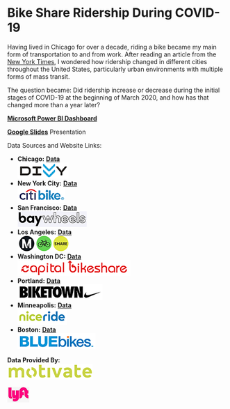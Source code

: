 # Bike Share Ridership During COVID-19
Having lived in Chicago for over a decade, riding a bike became my main form of transportation to and from work. After reading an article from the [New York Times](https://www.nytimes.com/2020/03/14/nyregion/coronavirus-nyc-bike-commute.html
), I wondered how ridership changed in different cities throughout the United States, particularly urban environments with multiple forms of mass transit. 

The question became: Did ridership increase or decrease during the initial stages of COVID-19 at the beginning of March 2020, and how has that changed more than a year later?

[**Microsoft Power BI Dashboard**](https://app.powerbi.com/view?r=eyJrIjoiNzE3ZDA0YjktMDA1Ni00Yzg0LTg1ZmMtZmY3ZmQzODNiMzljIiwidCI6IjEwMWRhNTg3LTE4NDMtNGY1Mi04YjhhLTE3YjA2OWM2NmQzMyIsImMiOjJ9)

[**Google Slides**](https://docs.google.com/presentation/d/178ULE6q6kWReSwQz3VcRTC91yKuVt5MiZrmko5m3J7E/edit?usp=sharing) Presentation


Data Sources and Website Links:
- **Chicago:** [**Data**](https://divvy-tripdata.s3.amazonaws.com/index.html)<br>
[![divvy](./assets/divvy.png)](https://www.divvybikes.com/)
- **New York City:** [**Data**](https://s3.amazonaws.com/tripdata/index.html)<br>
[![citi](./assets/citi.png)](https://account.citibikenyc.com/access-plans)
- **San Francisco:** [**Data**](https://s3.amazonaws.com/baywheels-data/index.html)<br>
[![bay](./assets/baywheels.png)](https://www.lyft.com/bikes/bay-wheels)
- **Los Angeles:** [**Data**](https://bikeshare.metro.net/about/data/)<br>
[![metro](./assets/metro.png)](https://bikeshare.metro.net/)
- **Washington DC:** [**Data**](https://s3.amazonaws.com/capitalbikeshare-data/index.html)<br>
[![capital](./assets/capitalbikeshare.png)](https://www.capitalbikeshare.com/)
- **Portland:** [**Data**](https://s3.amazonaws.com/biketown-tripdata-public/index.html)<br>
[![pdx](./assets/biketown.png)](https://account.biketownpdx.com/access-plans)
- **Minneapolis:** [**Data**](https://s3.amazonaws.com/niceride-data/index.html)<br>
[![niceride](./assets/niceride.png)](https://account.niceridemn.com/access-plans)
- **Boston:** [**Data**](https://s3.amazonaws.com/hubway-data/index.html)<br>
[![bluebike](./assets/bluebike.png)](https://www.bluebikes.com/)

**Data Provided By:**<br>
[![motivate](./assets/motivate2.png)](https://www.motivateco.com/) <br>

[![lyft](./assets/lyft.png)](https://www.lyft.com/bikes) <br>
















